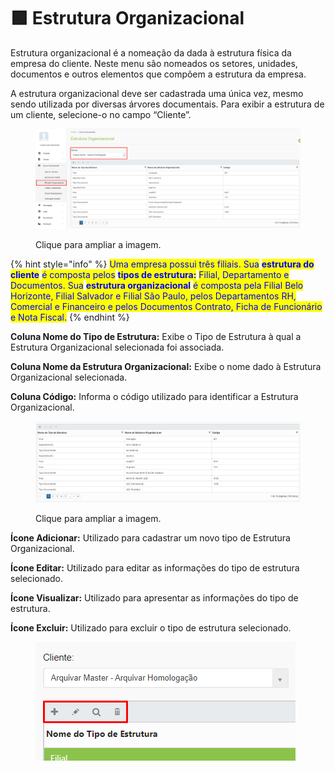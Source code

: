# 🟩 Estrutura Organizacional

Estrutura organizacional é a nomeação da dada à estrutura física da empresa do cliente. Neste menu são nomeados os setores, unidades, documentos e outros elementos que compõem a estrutura da empresa.&#x20;

A estrutura organizacional deve ser cadastrada uma única vez, mesmo sendo utilizada por diversas árvores documentais. Para exibir a estrutura de um cliente, selecione-o no campo “Cliente”.&#x20;

<figure><img src="../.gitbook/assets/arvore5.png" alt=""><figcaption><p>Clique para ampliar a imagem.</p></figcaption></figure>

{% hint style="info" %}
<mark style="color:blue;">Uma empresa possui três filiais. Sua</mark> <mark style="color:blue;"></mark><mark style="color:blue;">**estrutura do cliente**</mark> <mark style="color:blue;"></mark><mark style="color:blue;">é composta pelos</mark> <mark style="color:blue;"></mark><mark style="color:blue;">**tipos de estrutura:**</mark> <mark style="color:blue;"></mark><mark style="color:blue;">Filial, Departamento e Documentos. Sua</mark> <mark style="color:blue;"></mark><mark style="color:blue;">**estrutura organizacional**</mark> <mark style="color:blue;"></mark><mark style="color:blue;">é composta pela Filial Belo Horizonte, Filial Salvador e Filial São Paulo, pelos Departamentos RH, Comercial e Financeiro e pelos Documentos Contrato, Ficha de Funcionário e Nota Fiscal.</mark>
{% endhint %}

**Coluna Nome do Tipo de Estrutura:** Exibe o Tipo de Estrutura à qual a Estrutura Organizacional selecionada foi associada.&#x20;

**Coluna Nome da Estrutura Organizacional:** Exibe o nome dado à Estrutura Organizacional selecionada.&#x20;

**Coluna Código:** Informa o código utilizado para identificar a Estrutura Organizacional. &#x20;

<figure><img src="../.gitbook/assets/arvore6.png" alt=""><figcaption><p>Clique para ampliar a imagem.</p></figcaption></figure>

**Ícone Adicionar:** Utilizado para cadastrar um novo tipo de Estrutura Organizacional.  &#x20;

**Ícone Editar:** Utilizado para editar as informações do tipo de estrutura selecionado.&#x20;

**Ícone Visualizar:** Utilizado para apresentar as informações do tipo de estrutura. &#x20;

**Ícone Excluir:** Utilizado para excluir o tipo de estrutura selecionado.&#x20;

<figure><img src="../.gitbook/assets/arvore7.png" alt=""><figcaption></figcaption></figure>
